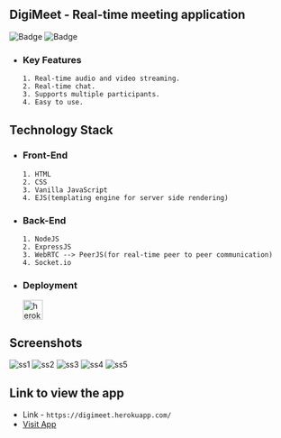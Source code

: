 ## DigiMeet - Real-time meeting application

![Badge](https://img.shields.io/badge/video--meeting-application-blue)
![Badge](https://img.shields.io/badge/open--source-%E2%9D%A4-red)
   - ### Key Features
      ```
      1. Real-time audio and video streaming.
      2. Real-time chat.
      3. Supports multiple participants.
      4. Easy to use.
      ```
## Technology Stack      
   - ### Front-End
      ```
      1. HTML
      2. CSS
      3. Vanilla JavaScript
      4. EJS(templating engine for server side rendering)
      ```
   - ### Back-End
      ```
      1. NodeJS
      2. ExpressJS
      3. WebRTC --> PeerJS(for real-time peer to peer communication)
      4. Socket.io
      ```
      
   - ### Deployment
        <img align="left" alt="heroku" width="35px" src="https://www.vectorlogo.zone/logos/heroku/heroku-icon.svg" /><br><br>

## Screenshots
![ss1](https://user-images.githubusercontent.com/80754608/126188415-e5059b67-4471-4a9d-8049-422f5ec03ee3.png)
![ss2](https://user-images.githubusercontent.com/80754608/126188420-31c22f83-18dd-4d33-b43d-06adc38d8b22.png)
![ss3](https://user-images.githubusercontent.com/80754608/126188426-027b549b-06f9-46c8-98f0-17e03402f893.png)
![ss4](https://user-images.githubusercontent.com/80754608/126188439-10ede72d-1118-4e5c-834b-c073fab658c8.png)
![ss5](https://user-images.githubusercontent.com/80754608/126188409-306843be-7f33-4fd5-9dd9-a4b24245af8f.png)

## Link to view the app

- Link - `https://digimeet.herokuapp.com/`
- [Visit App](https://digimeet.herokuapp.com/)

